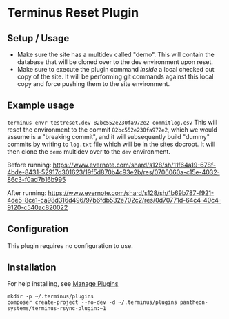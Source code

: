 # Terminus Reset Plugin

## Setup / Usage
- Make sure the site has a multidev called "demo". This will contain the database that will be cloned over
to the dev environment upon reset.
- Make sure to execute the plugin command *inside* a local checked out copy of the site. It will be performing
git commands against this local copy and force pushing them to the site environment.

## Example usage
`terminus envr testreset.dev 82bc552e230fa972e2 commitlog.csv`
This will reset the environment to the commit `82bc552e230fa972e2`, which we would assume is a "breaking commit", and it will subsequently build "dummy" commits by writing to `log.txt` file which will be in the sites docroot. It will then clone the `demo` multidev over to the `dev` environment.

Before running:
https://www.evernote.com/shard/s128/sh/11f64a19-678f-4bde-8431-52917d301623/19f5d870b4c93e2b/res/0706060a-c15e-4032-86c3-f0ad7b16b995

After running:
https://www.evernote.com/shard/s128/sh/1b69b787-f921-4de5-8ce1-ca98d316d496/97b6fdb532e702c2/res/0d70771d-64c4-40c4-9120-c540ac820022

## Configuration

This plugin requires no configuration to use.

## Installation
For help installing, see [Manage Plugins](https://pantheon.io/docs/terminus/plugins/)
```
mkdir -p ~/.terminus/plugins
composer create-project --no-dev -d ~/.terminus/plugins pantheon-systems/terminus-rsync-plugin:~1
```
